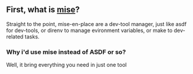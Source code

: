 
## First, what is [mise](https://github.com/jdx/mise)?  

Straight to the point, mise-en-place are a dev-tool manager, just like asdf for dev-tools,  or direnv to manage evironment variables, or make to dev-related tasks. 

### Why i'd use mise instead of ASDF or so? 

Well, it bring everything you need in just one tool

